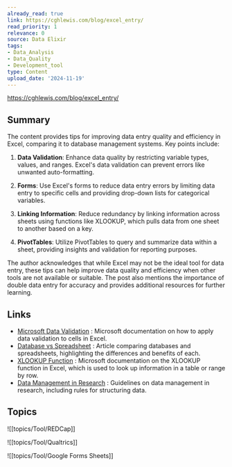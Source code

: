 ```yaml
---
already_read: true
link: https://cghlewis.com/blog/excel_entry/
read_priority: 1
relevance: 0
source: Data Elixir
tags:
- Data_Analysis
- Data_Quality
- Development_tool
type: Content
upload_date: '2024-11-19'
---
```


https://cghlewis.com/blog/excel_entry/
## Summary

The content provides tips for improving data entry quality and efficiency in Excel, comparing it to database management systems. Key points include:

1. **Data Validation**: Enhance data quality by restricting variable types, values, and ranges. Excel's data validation can prevent errors like unwanted auto-formatting.

2. **Forms**: Use Excel's forms to reduce data entry errors by limiting data entry to specific cells and providing drop-down lists for categorical variables.

3. **Linking Information**: Reduce redundancy by linking information across sheets using functions like XLOOKUP, which pulls data from one sheet to another based on a key.

4. **PivotTables**: Utilize PivotTables to query and summarize data within a sheet, providing insights and validation for reporting purposes.

The author acknowledges that while Excel may not be the ideal tool for data entry, these tips can help improve data quality and efficiency when other tools are not available or suitable. The post also mentions the importance of double data entry for accuracy and provides additional resources for further learning.
## Links

- [Microsoft Data Validation](https://support.microsoft.com/en-us/office/apply-data-validation-to-cells-29fecbcc-d1b9-42c1-9d76-eff3ce5f7249) : Microsoft documentation on how to apply data validation to cells in Excel.
- [Database vs Spreadsheet](https://365datascience.com/tutorials/sql-tutorials/database-vs-spreadsheet/) : Article comparing databases and spreadsheets, highlighting the differences and benefits of each.
- [XLOOKUP Function](https://support.microsoft.com/en-us/office/xlookup-function-b7fd680e-6d10-43e6-84f9-88eae8bf5929) : Microsoft documentation on the XLOOKUP function in Excel, which is used to look up information in a table or range by row.
- [Data Management in Research](https://datamgmtinedresearch.com/structure#structure-rules) : Guidelines on data management in research, including rules for structuring data.

## Topics

![[topics/Tool/REDCap]]

![[topics/Tool/Qualtrics]]

![[topics/Tool/Google Forms Sheets]]
